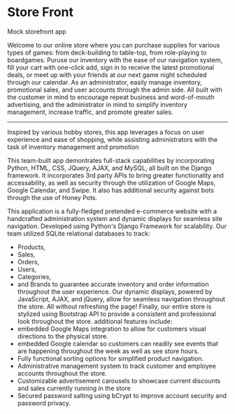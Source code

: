 # Store Front
Mock storefront app

Welcome to our online store where you can purchase supplies for various types of games: from deck-building to table-top, from role-playing to boardgames. Puruse our inventory with the ease of our navigation system, fill your cart with one-click add, sign in to receive the latest promotional deals, or meet up with your friends at our next game night scheduled through our calendar. As an administrator, easily manage inventory, promotional sales, and user accounts through the admin side. All built with the customer in mind to encourage repeat business and word-of-mouth advertising, and the administrator in mind to simplify inventory management, increase traffic, and promote greater sales.

______

Inspired by various hobby stores, this app leverages a focus on user experience and ease of shopping, while assisting administrators with the task of inventory management and promotion 

This team-built app demontrates full-stack capabilities by incorporating Python, HTML, CSS, JQuery, AJAX, and MySQL, all built on the Django framework. It incorporates 3rd party APIs to bring greater functionality and accessability, as well as security through the utilization of Google Maps, Google Calendar, and Swipe. It also has additional security against bots through the use of Honey Pots.

This application is a fully-fledged pretended e-commerce website with a handcrafted administration system and dynamic displays for seamless site navigation.
Developed using Python's Django Framework for scalability. Our team utilized SQLite relational databases to track:
- Products,
- Sales,
- Orders,
- Users,
- Categories,
- and Brands
to guarantee accurate inventory and order information throughout the user experience.
Our dynamic displays, powered by JavaScript, AJAX, and jQuery, allow for seamless navigation throughout the store. All without refreshing the page!
Finally, our entire store is stylized using Bootstrap API to provide a consistent and professional look throughout the store.
additional features include:
- embedded Google Maps integration to allow for customers visual directions to the physical store.
- embedded Google calendar so customers can readily see events that are happening throughout the week as well as see store hours.
- Fully functional sorting options for simplified product navigation.
- Administrative management system to track customer and employee accounts throughout the store.
- Customizable advertisement carousels to showcase current discounts and sales currently running in the store
- Secured password salting using bCrypt to improve account security and password privacy.
